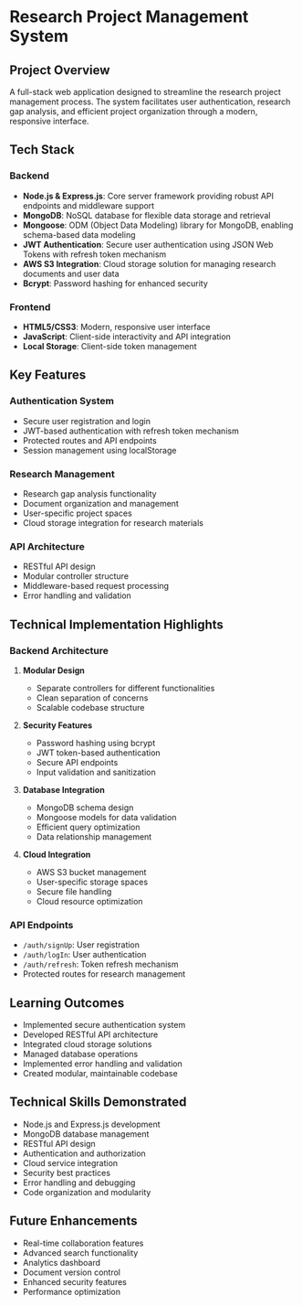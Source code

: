 # Research Project Management System

## Project Overview
A full-stack web application designed to streamline the research project management process. The system facilitates user authentication, research gap analysis, and efficient project organization through a modern, responsive interface.

## Tech Stack

### Backend
- **Node.js & Express.js**: Core server framework providing robust API endpoints and middleware support
- **MongoDB**: NoSQL database for flexible data storage and retrieval
- **Mongoose**: ODM (Object Data Modeling) library for MongoDB, enabling schema-based data modeling
- **JWT Authentication**: Secure user authentication using JSON Web Tokens with refresh token mechanism
- **AWS S3 Integration**: Cloud storage solution for managing research documents and user data
- **Bcrypt**: Password hashing for enhanced security

### Frontend
- **HTML5/CSS3**: Modern, responsive user interface
- **JavaScript**: Client-side interactivity and API integration
- **Local Storage**: Client-side token management

## Key Features

### Authentication System
- Secure user registration and login
- JWT-based authentication with refresh token mechanism
- Protected routes and API endpoints
- Session management using localStorage

### Research Management
- Research gap analysis functionality
- Document organization and management
- User-specific project spaces
- Cloud storage integration for research materials

### API Architecture
- RESTful API design
- Modular controller structure
- Middleware-based request processing
- Error handling and validation

## Technical Implementation Highlights

### Backend Architecture
1. **Modular Design**
   - Separate controllers for different functionalities
   - Clean separation of concerns
   - Scalable codebase structure

2. **Security Features**
   - Password hashing using bcrypt
   - JWT token-based authentication
   - Secure API endpoints
   - Input validation and sanitization

3. **Database Integration**
   - MongoDB schema design
   - Mongoose models for data validation
   - Efficient query optimization
   - Data relationship management

4. **Cloud Integration**
   - AWS S3 bucket management
   - User-specific storage spaces
   - Secure file handling
   - Cloud resource optimization

### API Endpoints
- `/auth/signUp`: User registration
- `/auth/logIn`: User authentication
- `/auth/refresh`: Token refresh mechanism
- Protected routes for research management

## Learning Outcomes
- Implemented secure authentication system
- Developed RESTful API architecture
- Integrated cloud storage solutions
- Managed database operations
- Implemented error handling and validation
- Created modular, maintainable codebase

## Technical Skills Demonstrated
- Node.js and Express.js development
- MongoDB database management
- RESTful API design
- Authentication and authorization
- Cloud service integration
- Security best practices
- Error handling and debugging
- Code organization and modularity

## Future Enhancements
- Real-time collaboration features
- Advanced search functionality
- Analytics dashboard
- Document version control
- Enhanced security features
- Performance optimization 